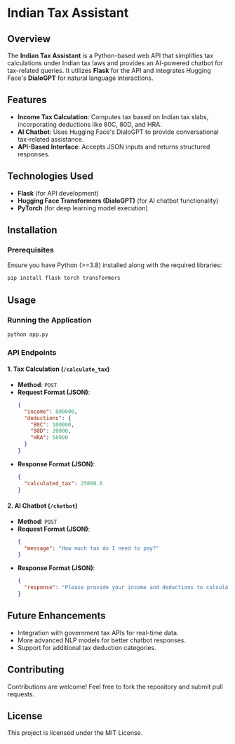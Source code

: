 # Indian Tax Assistant

## Overview
The **Indian Tax Assistant** is a Python-based web API that simplifies tax calculations under Indian tax laws and provides an AI-powered chatbot for tax-related queries. It utilizes **Flask** for the API and integrates Hugging Face's **DialoGPT** for natural language interactions.

## Features
- **Income Tax Calculation**: Computes tax based on Indian tax slabs, incorporating deductions like 80C, 80D, and HRA.
- **AI Chatbot**: Uses Hugging Face's DialoGPT to provide conversational tax-related assistance.
- **API-Based Interface**: Accepts JSON inputs and returns structured responses.

## Technologies Used
- **Flask** (for API development)
- **Hugging Face Transformers (DialoGPT)** (for AI chatbot functionality)
- **PyTorch** (for deep learning model execution)

## Installation
### Prerequisites
Ensure you have Python (>=3.8) installed along with the required libraries:
```sh
pip install flask torch transformers
```

## Usage
### Running the Application
```sh
python app.py
```

### API Endpoints
#### 1. Tax Calculation (`/calculate_tax`)
- **Method**: `POST`
- **Request Format (JSON)**:
  ```json
  {
    "income": 800000,
    "deductions": {
      "80C": 100000,
      "80D": 20000,
      "HRA": 50000
    }
  }
  ```
- **Response Format (JSON)**:
  ```json
  {
    "calculated_tax": 25000.0
  }
  ```

#### 2. AI Chatbot (`/chatbot`)
- **Method**: `POST`
- **Request Format (JSON)**:
  ```json
  {
    "message": "How much tax do I need to pay?"
  }
  ```
- **Response Format (JSON)**:
  ```json
  {
    "response": "Please provide your income and deductions to calculate your tax."
  }
  ```

## Future Enhancements
- Integration with government tax APIs for real-time data.
- More advanced NLP models for better chatbot responses.
- Support for additional tax deduction categories.

## Contributing
Contributions are welcome! Feel free to fork the repository and submit pull requests.

## License
This project is licensed under the MIT License.

